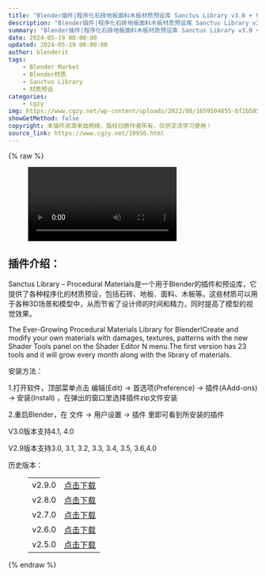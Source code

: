 ```yaml
---
title: "Blender插件|程序化石砖地板面料木板材质预设库 Sanctus Library v3.0 + 使用教程"
description: "Blender插件|程序化石砖地板面料木板材质预设库 Sanctus Library v3.0 + 使用教程"
summary: "Blender插件|程序化石砖地板面料木板材质预设库 Sanctus Library v3.0 + 使用教程"
date: 2024-05-19 00:00:00
updated: 2024-05-19 00:00:00
author: blenderit
tags: 
    - Blender Market
    - Blender材质
    - Sanctus Library
    - 材质预设
categories:
    - cgzy
img: https://www.cgzy.net/wp-content/uploads/2022/08/1659504855-bf2b585aaeb7a04.jpg
showGetMethod: false
copyright: 本插件资源来自网络，版权归原作者所有，仅供交流学习使用！
source_link: https://www.cgzy.net/19956.html
---
```


{% raw %}
<figure class="wp-block-video aligncenter"><video controls src="https://cloud.video.taobao.com/play/u/717183932/p/1/e/6/t/1/372051219527.mp4"></video></figure><div class="wp-block-pandastudio-title"><div class="title_style_01"><h2 id="h2-0">插件介绍：</h2></div></div><p class="is-style-text-indent-2em">Sanctus Library – Procedural Materials是一个用于Blender的插件和预设库，它提供了各种程序化的材质预设，包括石砖、地板、面料、木板等。这些材质可以用于各种3D场景和模型中，从而节省了设计师的时间和精力，同时提高了模型的视觉效果。</p><p>The Ever-Growing Procedural Materials Library for Blender!Create and modify your own materials with damages, textures, patterns with the new Shader Tools panel on the Shader Editor N menu.The first version has 23 tools and it will grow every month along with the library of materials.</p><div class="wp-block-pandastudio-title"><div class="title_style_01"><p>安装方法：</p></div></div><p>1.打开软件，顶部菜单点击 编辑(Edit) → 首选项(Preference) → 插件(AAdd-ons) → 安装(Install) ，在弹出的窗口里选择插件zip文件安装</p><p>2.重启Blender，在 文件 → 用户设置 → 插件 里即可看到所安装的插件</p><div class="wp-block-pandastudio-tips"><div class="tip success "><p>V3.0版本支持4.1, 4.0</p>
<p>V2.9版本支持3.0, 3.1, 3.2, 3.3, 3.4, 3.5, 3.6,4.0</p>
</div></div><div class="wp-block-pandastudio-title"><div class="title_style_01"><p>历史版本：</p></div></div><figure class="wp-block-table has-medium-font-size"><table><tbody><tr><td>v2.9.0</td><td><a href="https://www.cgzy.net/go?_=f9dec2bf0faHR0cHM6Ly9wYW4uYmFpZHUuY29tL3MvMXZfR19tblRjYkk1bEhBR1lmbGhhMlE%2FcHdkPXp2cXg%3D" target="_blank">点击下载</a></td></tr><tr><td>v2.8.0</td><td><a href="https://www.cgzy.net/go?_=4d9721551eaHR0cHM6Ly9wYW4uYmFpZHUuY29tL3MvMVdDQi1PSjFZa2w2dXFaZlVpNE1nb0E%2FcHdkPXJ2cjM%3D" target="_blank">点击下载</a></td></tr><tr><td>v2.7.0</td><td><a href="https://www.cgzy.net/go?_=12abb9327caHR0cHM6Ly9wYW4uYmFpZHUuY29tL3MvMUZ0Y1ZjcDA0dTdBcjdzMmtTZlFFN0E%2FcHdkPTFyMWg%3D" target="_blank">点击下载</a></td></tr><tr><td>v2.6.0</td><td><a href="https://www.cgzy.net/go?_=600423dd35aHR0cHM6Ly9wYW4uYmFpZHUuY29tL3MvMWtyZWhKNnVQRUVsUzROTDkwMzF6VXc%2FcHdkPWJkamY%3D" target="_blank">点击下载</a></td></tr><tr><td>v2.5.0</td><td><a href="https://www.cgzy.net/go?_=ce51f651e7aHR0cHM6Ly9wYW4uYmFpZHUuY29tL3MvMVgxY1ZaTGJoeUZqVDZ2bDdDUlUzZUE%2FcHdkPWQzMzQ%3D" target="_blank" rel="noreferrer noopener">点击下载</a></td></tr></tbody></table></figure>
<div style="display: none">cgzy</div>
{% endraw %}